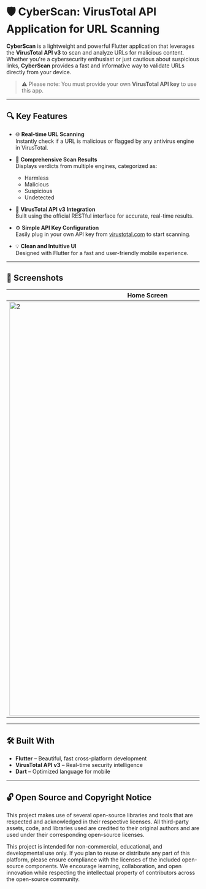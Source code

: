 # 🛡️ CyberScan: VirusTotal API Application for URL Scanning

**CyberScan** is a lightweight and powerful Flutter application that leverages the **VirusTotal API v3** to scan and analyze URLs for malicious content. Whether you're a cybersecurity enthusiast or just cautious about suspicious links, **CyberScan** provides a fast and informative way to validate URLs directly from your device.

> ⚠️ Please note: You must provide your own **VirusTotal API key** to use this app.

---

## 🔍 Key Features

- 🌐 **Real-time URL Scanning**  
  Instantly check if a URL is malicious or flagged by any antivirus engine in VirusTotal.

- 🧠 **Comprehensive Scan Results**  
  Displays verdicts from multiple engines, categorized as:
  - Harmless
  - Malicious
  - Suspicious
  - Undetected

- 🧩 **VirusTotal API v3 Integration**  
  Built using the official RESTful interface for accurate, real-time results.

- ⚙️ **Simple API Key Configuration**  
  Easily plug in your own API key from [virustotal.com](https://www.virustotal.com) to start scanning.

- 💡 **Clean and Intuitive UI**  
  Designed with Flutter for a fast and user-friendly mobile experience.

---

## 🚀 Screenshots 

| Home Screen | No Result | Result View |
|-------------|------------|--------------|
| <img width="720" height="1080" alt="2" src="https://github.com/user-attachments/assets/3aedb6c1-16dc-478e-a56e-4a739e9ab8cc" /> | <img width="720" height="1080" alt="3" src="https://github.com/user-attachments/assets/847648ae-af0e-4af3-8beb-92516eab66e6" /> | <img width="720" height="1080" alt="1" src="https://github.com/user-attachments/assets/cba39871-a82b-4359-9354-28e47aff8851" /> |

---

## 🛠️ Built With

- **Flutter** – Beautiful, fast cross-platform development  
- **VirusTotal API v3** – Real-time security intelligence  
- **Dart** – Optimized language for mobile

---

## 🔓 Open Source and Copyright Notice

This project makes use of several open-source libraries and tools that are respected and acknowledged in their respective licenses. All third-party assets, code, and libraries used are credited to their original authors and are used under their corresponding open-source licenses.

This project is intended for non-commercial, educational, and developmental use only. If you plan to reuse or distribute any part of this platform, please ensure compliance with the licenses of the included open-source components. We encourage learning, collaboration, and open innovation while respecting the intellectual property of contributors across the open-source community.

